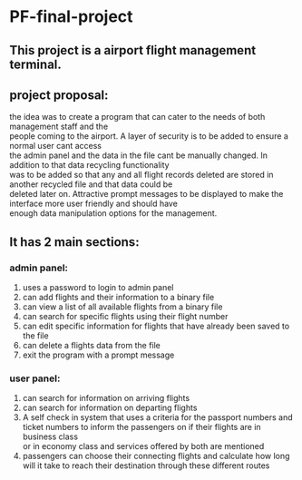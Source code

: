 # PF-final-project
## This project is a airport flight management terminal. 

## project proposal:
<p>the idea was to create a program that can cater to the needs of both management staff and the<br>
   people coming to the airport. A layer of security is to be added to ensure a normal user cant access<br>
   the admin panel and the data in the file cant be manually changed. In addition to that data recycling functionality<br>
   was to be added so that any and all flight records deleted are stored in another recycled file and that data could be<br>
   deleted later on. Attractive prompt messages to be displayed to make the interface more user friendly and should have<br>
   enough data manipulation options for the management.
</p>

## It has 2 main sections:

### admin panel:
1. uses a password to login to admin panel
2. can add flights and their information to a binary file
3. can view a list of all available flights from a binary file
4. can search for specific flights using their flight number
5. can edit specific information for flights that have already been saved to the file
6. can delete a flights data from the file
7. exit the program with a prompt message

### user panel:
1. can search for information on arriving flights
2. can search for information on departing flights
3. A self check in system that uses a criteria for the passport numbers and ticket numbers to inform the passengers on if their flights are in business class <br> or in economy class and services offered by both are mentioned
4. passengers can choose their connecting flights and calculate how long will it take to reach their destination through these different routes 
   
